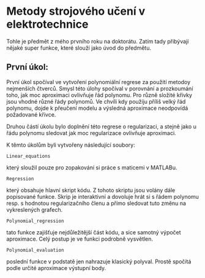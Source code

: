 # Metody strojového učení v elektrotechnice

Tohle je předmět z mého prvního roku na doktorátu. Zatím tady přibývají nějaké super funkce, které slouží jako úvod do předmětu. 

## První úkol:
První úkol spočíval ve vytvoření polynomiální regrese za použití metodoy nejmenších čtverců. Smysl této úlohy spočíval v porovnání a prozkoumání toho, jak moc aproximaci ovlivňuje řád polynomu. Pro různě složité křivky jsou vhodné různé řády polynomů. Ve chvíli kdy použiju příliš velký řád polynomu, dojde k přeučení modelu a výsledná aproximace neodpovídá požadované křivce. 

Druhou částí úkolu bylo doplnění této regrese o regularizaci, a stejně jako u řádu polynomu sledovat jak moc regularizace ovlivňuje aproximaci.

K těmto úkolům byli vytvořeny následující soubory:

```
Linear_equations
```

který sloužil pouze pro zopakování si práce s maticemi v MATLABu. 

```
Regression
```

který obsahuje hlavní skript kódu. Z tohoto skriptu jsou volány dále popisované funkce. Skrip je interaktivní a dovoluje hrát si s řádem polynomu resp. s hodnotou regularizačního členu a přímo sledovat tuto změnu na vykreslených grafech.


```
Polynomial_regression
```

tato funkce zajišťuje nejdůležitější část kódu, a sice samotný výpočet aproximace. Celý postup je ve funkci podrobně vysvětlen.

```
Polynomial_evaluation
```

poslední funkce v podstatě jen nahrazuje klasický polyval. Prostě spočítá podle určité aproximace výstupní body. 
